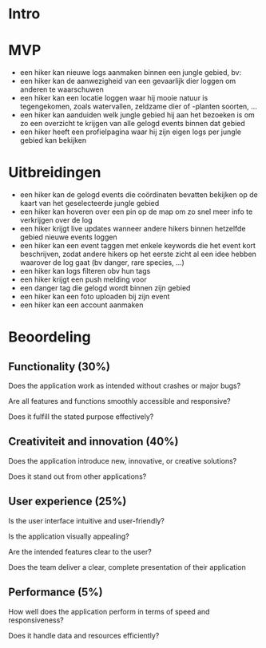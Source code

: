 # Intro

# MVP

- een hiker kan nieuwe logs aanmaken binnen een jungle gebied, bv:
- een hiker kan de aanwezigheid van een gevaarlijk dier loggen om anderen te waarschuwen
- een hiker kan een locatie loggen waar hij mooie natuur is tegengekomen, zoals watervallen, zeldzame dier of -planten soorten, …
- een hiker kan aanduiden welk jungle gebied hij aan het bezoeken is om zo een overzicht te krijgen van alle gelogd events binnen dat gebied
- een hiker heeft een profielpagina waar hij zijn eigen logs per jungle gebied kan bekijken

# Uitbreidingen

- een hiker kan de gelogd events die coördinaten bevatten bekijken op de kaart van het geselecteerde jungle gebied
- een hiker kan hoveren over een pin op de map om zo snel meer info te verkrijgen over de log
- een hiker krijgt live updates wanneer andere hikers binnen hetzelfde gebied nieuwe events loggen
- een hiker kan een event taggen met enkele keywords die het event kort beschrijven, zodat andere hikers op het eerste zicht al een idee hebben waarover de log gaat (bv danger, rare species, …)
- een hiker kan logs filteren obv hun tags
- een hiker krijgt een push melding voor
- een danger tag die gelogd wordt binnen zijn gebied
- een hiker kan een foto uploaden bij zijn event
- een hiker kan een account aanmaken

# Beoordeling

## Functionality (30%)

Does the application work as intended without crashes or major bugs?

Are all features and functions smoothly accessible and responsive?

Does it fulfill the stated purpose effectively?

## Creativiteit and innovation (40%)

Does the application introduce new, innovative, or creative solutions?

Does it stand out from other applications?

## User experience (25%)

Is the user interface intuitive and user-friendly?

Is the application visually appealing?

Are the intended features clear to the user?

Does the team deliver a clear, complete presentation of their application

## Performance (5%)

How well does the application perform in terms of speed and responsiveness?

Does it handle data and resources efficiently?
